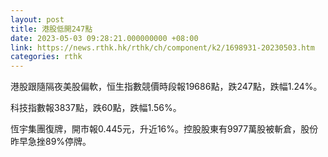 ```yaml
---
layout: post
title: 港股低開247點
date: 2023-05-03 09:28:21.000000000 +08:00
link: https://news.rthk.hk/rthk/ch/component/k2/1698931-20230503.htm
categories: rthk
---
```


港股跟隨隔夜美股偏軟，恒生指數競價時段報19686點，跌247點，跌幅1.24%。

科技指數報3837點，跌60點，跌幅1.56%。

恆宇集團復牌，開市報0.445元，升近16%。控股股東有9977萬股被斬倉，股份昨早急挫89%停牌。
